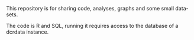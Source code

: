 This repository is for sharing code, analyses, graphs and some small data-sets.

The code is R and SQL, running it requires access to the database of a dcrdata instance. 
